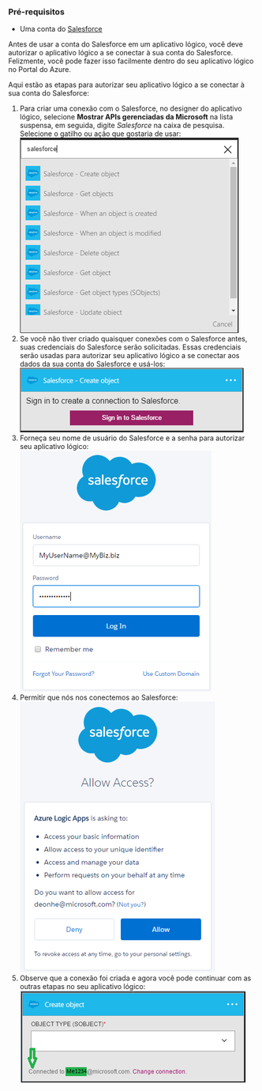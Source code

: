 ### Pré-requisitos

- Uma conta do [Salesforce](https://salesforce.com)  


Antes de usar a conta do Salesforce em um aplicativo lógico, você deve autorizar o aplicativo lógico a se conectar à sua conta do Salesforce. Felizmente, você pode fazer isso facilmente dentro do seu aplicativo lógico no Portal do Azure.

Aqui estão as etapas para autorizar seu aplicativo lógico a se conectar à sua conta do Salesforce:
1. Para criar uma conexão com o Salesforce, no designer do aplicativo lógico, selecione **Mostrar APIs gerenciadas da Microsoft** na lista suspensa, em seguida, digite *Salesforce* na caixa de pesquisa. Selecione o gatilho ou ação que gostaria de usar: ![](./media/connectors-create-api-salesforce/salesforce-1.png)  
2. Se você não tiver criado quaisquer conexões com o Salesforce antes, suas credenciais do Salesforce serão solicitadas. Essas credenciais serão usadas para autorizar seu aplicativo lógico a se conectar aos dados da sua conta do Salesforce e usá-los: ![](./media/connectors-create-api-salesforce/salesforce-2.png)  
3. Forneça seu nome de usuário do Salesforce e a senha para autorizar seu aplicativo lógico: ![](./media/connectors-create-api-salesforce/salesforce-3.png)  
4. Permitir que nós nos conectemos ao Salesforce: ![](./media/connectors-create-api-salesforce/salesforce-4.png)  
5. Observe que a conexão foi criada e agora você pode continuar com as outras etapas no seu aplicativo lógico: ![](./media/connectors-create-api-salesforce/salesforce-5.png)  

<!---HONumber=AcomDC_0525_2016-->